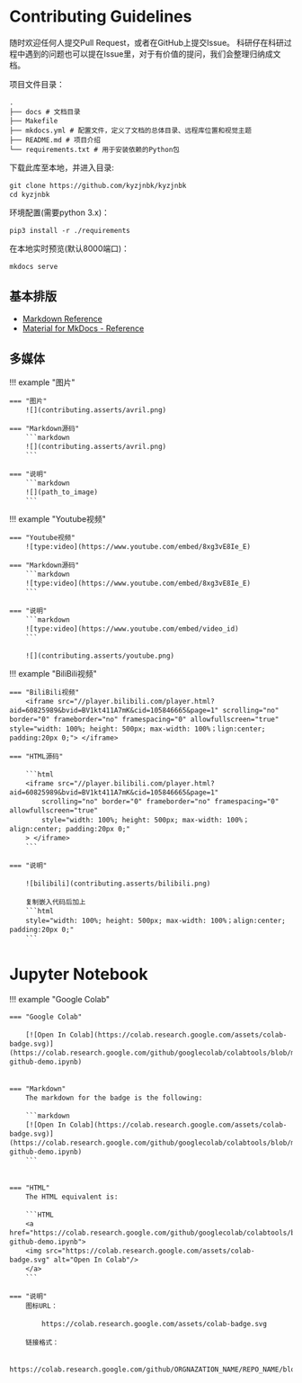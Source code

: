 # Contributing Guidelines

随时欢迎任何人提交Pull Request，或者在GitHub上提交Issue。
科研仔在科研过程中遇到的问题也可以提在Issue里，对于有价值的提问，我们会整理归纳成文档。

项目文件目录：

```shell
.
├── docs # 文档目录
├── Makefile
├── mkdocs.yml # 配置文件，定义了文档的总体目录、远程库位置和视觉主题
├── README.md # 项目介绍
└── requirements.txt # 用于安装依赖的Python包
```

下载此库至本地，并进入目录:

```shell
git clone https://github.com/kyzjnbk/kyzjnbk
cd kyzjnbk
```

环境配置(需要python 3.x)：

```shell
pip3 install -r ./requirements
```

在本地实时预览(默认8000端口)：

```shell
mkdocs serve
```

## 基本排版

- [Markdown Reference](https://commonmark.org/help/)
- [Material for MkDocs - Reference](https://squidfunk.github.io/mkdocs-material/reference/)

## 多媒体

!!! example "图片"

    === "图片"
        ![](contributing.asserts/avril.png)

    === "Markdown源码"
        ```markdown
        ![](contributing.asserts/avril.png)
        ```

    === "说明"
        ```markdown
        ![](path_to_image)
        ```


!!! example "Youtube视频"

    === "Youtube视频"
        ![type:video](https://www.youtube.com/embed/8xg3vE8Ie_E)

    === "Markdown源码"
        ```markdown
        ![type:video](https://www.youtube.com/embed/8xg3vE8Ie_E)
        ```

    === "说明"
        ```markdown
        ![type:video](https://www.youtube.com/embed/video_id)
        ```

        ![](contributing.asserts/youtube.png)


!!! example "BiliBili视频"

    === "BiliBili视频"
        <iframe src="//player.bilibili.com/player.html?aid=60825989&bvid=BV1kt411A7mK&cid=105846665&page=1" scrolling="no" border="0" frameborder="no" framespacing="0" allowfullscreen="true"  style="width: 100%; height: 500px; max-width: 100%；lign:center; padding:20px 0;"> </iframe>

    === "HTML源码"

        ```html
        <iframe src="//player.bilibili.com/player.html?aid=60825989&bvid=BV1kt411A7mK&cid=105846665&page=1"
            scrolling="no" border="0" frameborder="no" framespacing="0" allowfullscreen="true"
            style="width: 100%; height: 500px; max-width: 100%；align:center; padding:20px 0;"
        > </iframe>
        ```

    === "说明"

        ![bilibili](contributing.asserts/bilibili.png)

        复制嵌入代码后加上
        ```html
        style="width: 100%; height: 500px; max-width: 100%；align:center; padding:20px 0;"
        ```

# Jupyter Notebook

!!! example "Google Colab"

    === "Google Colab"

        [![Open In Colab](https://colab.research.google.com/assets/colab-badge.svg)](https://colab.research.google.com/github/googlecolab/colabtools/blob/master/notebooks/colab-github-demo.ipynb)


    === "Markdown"
        The markdown for the badge is the following:

        ```markdown
        [![Open In Colab](https://colab.research.google.com/assets/colab-badge.svg)](https://colab.research.google.com/github/googlecolab/colabtools/blob/master/notebooks/colab-github-demo.ipynb)
        ```


    === "HTML"
        The HTML equivalent is:

        ```HTML
        <a href="https://colab.research.google.com/github/googlecolab/colabtools/blob/master/notebooks/colab-github-demo.ipynb">
        <img src="https://colab.research.google.com/assets/colab-badge.svg" alt="Open In Colab"/>
        </a>
        ```

    === "说明"
        图标URL： 
            
            https://colab.research.google.com/assets/colab-badge.svg

        链接格式：

            https://colab.research.google.com/github/ORGNAZATION_NAME/REPO_NAME/blob/BRANCH_NAME/PATH_TO_NOTEBOOK
